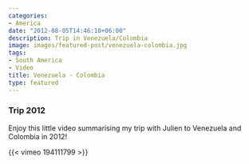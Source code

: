 ```yaml
---
categories:
- America
date: "2012-08-05T14:46:10+06:00"
description: Trip in Venezuela/Colombia
image: images/featured-post/venezuela-colombia.jpg
tags:
- South America
- Video
title: Venezuela - Colombia
type: featured
---
```


### Trip 2012

Enjoy this little video summarising my trip with Julien to Venezuela and Colombia in 2012!

{{< vimeo 194111799 >}}


